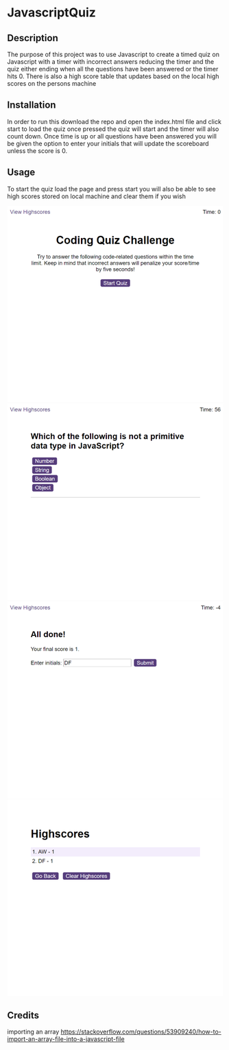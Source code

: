 # JavascriptQuiz

## Description

The purpose of this project was to use Javascript to create a timed quiz on Javascript with a timer with incorrect answers reducing the timer and the quiz either ending when all the questions have been answered or the timer hits 0. There is also a high score table that updates based on the local high scores on the persons machine

## Installation

In order to run this download the repo and open the index.html file and click start to load the quiz once pressed the quiz will start and the timer will also count down. Once time is up or all questions have been answered you will be given the option to enter your initials that will update the scoreboard unless the score is 0.

## Usage

To start the quiz load the page and press start you will also be able to see high scores stored on local machine and clear them if you wish

![alt text](/assets/images/frontscreen.png)
![alt text](/assets/images/quiz.png)
![alt text](/assets/images/enterinitials.png)
![alt text](/assets/images/scores2.png)

## Credits

importing an array https://stackoverflow.com/questions/53909240/how-to-import-an-array-file-into-a-javascript-file
